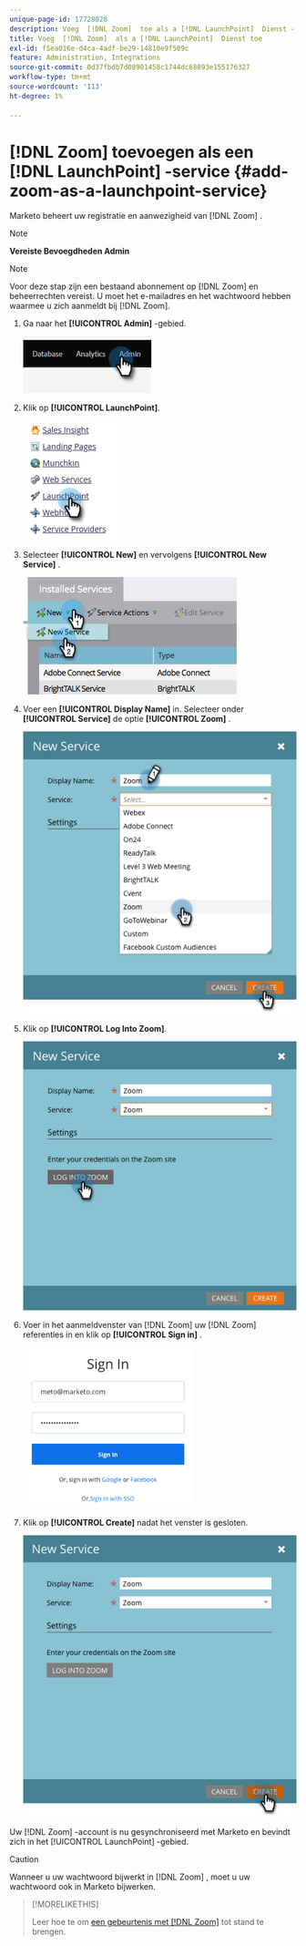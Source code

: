```yaml
---
unique-page-id: 17728028
description: Voeg  [!DNL Zoom]  toe als a [!DNL LaunchPoint]  Dienst - de Documentatie van Marketo - de Documentatie van het Product
title: Voeg  [!DNL Zoom]  als a [!DNL LaunchPoint]  Dienst toe
exl-id: f5ea016e-d4ca-4adf-be29-14810e9f509c
feature: Administration, Integrations
source-git-commit: 0d37fbdb7d08901458c1744dc68893e155176327
workflow-type: tm+mt
source-wordcount: '113'
ht-degree: 1%

---
```


# [!DNL Zoom] toevoegen als een [!DNL LaunchPoint] -service {#add-zoom-as-a-launchpoint-service}

Marketo beheert uw registratie en aanwezigheid van [!DNL Zoom] .

>[!NOTE]
>
>**Vereiste Bevoegdheden Admin**

>[!NOTE]
>
>Voor deze stap zijn een bestaand abonnement op [!DNL Zoom] en beheerrechten vereist. U moet het e-mailadres en het wachtwoord hebben waarmee u zich aanmeldt bij [!DNL Zoom].

1. Ga naar het **[!UICONTROL Admin]** -gebied.

   ![](assets/add-zoom-as-a-launchpoint-service-1.png)

1. Klik op **[!UICONTROL LaunchPoint]**.

   ![](assets/add-zoom-as-a-launchpoint-service-2.png)

1. Selecteer **[!UICONTROL New]** en vervolgens **[!UICONTROL New Service]** .

   ![](assets/add-zoom-as-a-launchpoint-service-3.png)

1. Voer een **[!UICONTROL Display Name]** in. Selecteer onder **[!UICONTROL Service]** de optie **[!UICONTROL Zoom]** .

   ![](assets/add-zoom-as-a-launchpoint-service-4.png)

1. Klik op **[!UICONTROL Log Into Zoom]**.

   ![](assets/add-zoom-as-a-launchpoint-service-5.png)

1. Voer in het aanmeldvenster van [!DNL Zoom] uw [!DNL Zoom] referenties in en klik op **[!UICONTROL Sign in]** .

   ![](assets/add-zoom-as-a-launchpoint-service-6.png)

1. Klik op **[!UICONTROL Create]** nadat het venster is gesloten.

   ![](assets/add-zoom-as-a-launchpoint-service-7.png)

Uw [!DNL Zoom] -account is nu gesynchroniseerd met Marketo en bevindt zich in het [!UICONTROL LaunchPoint] -gebied.

>[!CAUTION]
>
>Wanneer u uw wachtwoord bijwerkt in [!DNL Zoom] , moet u uw wachtwoord ook in Marketo bijwerken.

>[!MORELIKETHIS]
>
>Leer hoe te om [&#x200B; een gebeurtenis met  [!DNL Zoom]](/help/marketo/product-docs/demand-generation/events/create-an-event/create-an-event-with-zoom.md) tot stand te brengen.
